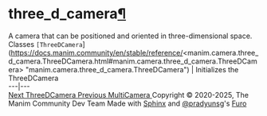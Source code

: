 # three_d_camera[¶](https://docs.manim.community/en/stable/reference/<#module-manim.camera.three_d_camera> "Link to this heading")
A camera that can be positioned and oriented in three-dimensional space.
Classes
`[ThreeDCamera`](https://docs.manim.community/en/stable/reference/<manim.camera.three_d_camera.ThreeDCamera.html#manim.camera.three_d_camera.ThreeDCamera> "manim.camera.three_d_camera.ThreeDCamera") | Initializes the ThreeDCamera  
---|---  
[ Next ThreeDCamera ](https://docs.manim.community/en/stable/reference/<manim.camera.three_d_camera.ThreeDCamera.html>) [ Previous MultiCamera ](https://docs.manim.community/en/stable/reference/<manim.camera.multi_camera.MultiCamera.html>)
Copyright © 2020-2025, The Manim Community Dev Team 
Made with [Sphinx](https://docs.manim.community/en/stable/reference/<https:/www.sphinx-doc.org/>) and [@pradyunsg](https://docs.manim.community/en/stable/reference/<https:/pradyunsg.me>)'s [Furo](https://docs.manim.community/en/stable/reference/<https:/github.com/pradyunsg/furo>)
